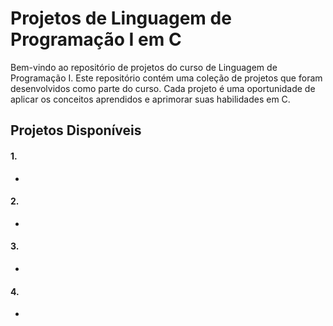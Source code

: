 # Projetos de Linguagem de Programação I em C

Bem-vindo ao repositório de projetos do curso de Linguagem de Programação I. Este repositório contém uma coleção de projetos que foram desenvolvidos como parte do curso. 
Cada projeto é uma oportunidade de aplicar os conceitos aprendidos e aprimorar suas habilidades em C.

## Projetos Disponíveis

#### 1. 

- 

#### 2. 

-

#### 3. 

- 

#### 4. 

- 
